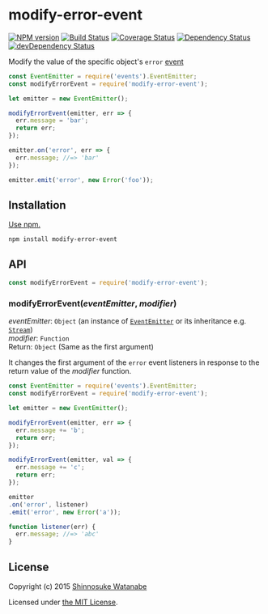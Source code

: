 # modify-error-event

[![NPM version](https://img.shields.io/npm/v/modify-error-event.svg)](https://www.npmjs.com/package/modify-error-event)
[![Build Status](https://travis-ci.org/shinnn/modify-error-event.svg?branch=master)](https://travis-ci.org/shinnn/modify-error-event)
[![Coverage Status](https://img.shields.io/coveralls/shinnn/modify-error-event.svg)](https://coveralls.io/r/shinnn/modify-error-event)
[![Dependency Status](https://img.shields.io/david/shinnn/modify-error-event.svg)](https://david-dm.org/shinnn/modify-error-event)
[![devDependency Status](https://img.shields.io/david/dev/shinnn/modify-error-event.svg)](https://david-dm.org/shinnn/modify-error-event#info=devDependencies)

Modify the value of the specific object's `error` [event](https://nodejs.org/api/events.html)

```javascript
const EventEmitter = require('events').EventEmitter;
const modifyErrorEvent = require('modify-error-event');

let emitter = new EventEmitter();

modifyErrorEvent(emitter, err => {
  err.message = 'bar';
  return err;
});

emitter.on('error', err => {
  err.message; //=> 'bar'
});

emitter.emit('error', new Error('foo'));
```

## Installation

[Use npm.](https://docs.npmjs.com/cli/install)

```
npm install modify-error-event
```

## API

```javascript
const modifyErrorEvent = require('modify-error-event');
```

### modifyErrorEvent(*eventEmitter*, *modifier*)

*eventEmitter*: `Object` (an instance of [`EventEmitter`](https://nodejs.org/api/events.html#events_class_events_eventemitter) or its inheritance e.g. [`Stream`](https://nodejs.org/api/stream.html#stream_stream))  
*modifier*: `Function`  
Return: `Object` (Same as the first argument)

It changes the first argument of the `error` event listeners in response to the return value of the *modifier* function.

```javascript
const EventEmitter = require('events').EventEmitter;
const modifyErrorEvent = require('modify-error-event');

let emitter = new EventEmitter();

modifyErrorEvent(emitter, err => {
  err.message += 'b';
  return err;
});

modifyErrorEvent(emitter, val => {
  err.message += 'c';
  return err;
});

emitter
.on('error', listener)
.emit('error', new Error('a'));

function listener(err) {
  err.message; //=> 'abc'
}
```

## License

Copyright (c) 2015 [Shinnosuke Watanabe](https://github.com/shinnn)

Licensed under [the MIT License](./LICENSE).
